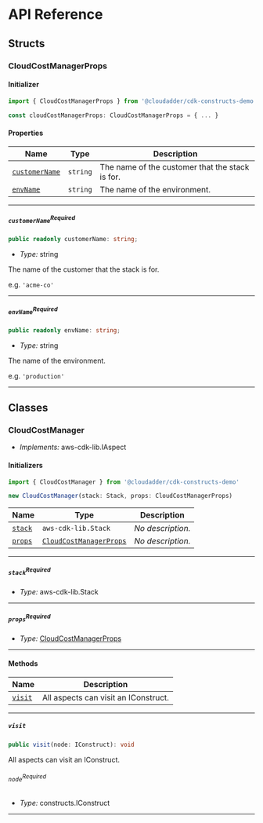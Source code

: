 # API Reference <a name="API Reference" id="api-reference"></a>


## Structs <a name="Structs" id="Structs"></a>

### CloudCostManagerProps <a name="CloudCostManagerProps" id="@cloudadder/cdk-constructs-demo.CloudCostManagerProps"></a>

#### Initializer <a name="Initializer" id="@cloudadder/cdk-constructs-demo.CloudCostManagerProps.Initializer"></a>

```typescript
import { CloudCostManagerProps } from '@cloudadder/cdk-constructs-demo'

const cloudCostManagerProps: CloudCostManagerProps = { ... }
```

#### Properties <a name="Properties" id="Properties"></a>

| **Name** | **Type** | **Description** |
| --- | --- | --- |
| <code><a href="#@cloudadder/cdk-constructs-demo.CloudCostManagerProps.property.customerName">customerName</a></code> | <code>string</code> | The name of the customer that the stack is for. |
| <code><a href="#@cloudadder/cdk-constructs-demo.CloudCostManagerProps.property.envName">envName</a></code> | <code>string</code> | The name of the environment. |

---

##### `customerName`<sup>Required</sup> <a name="customerName" id="@cloudadder/cdk-constructs-demo.CloudCostManagerProps.property.customerName"></a>

```typescript
public readonly customerName: string;
```

- *Type:* string

The name of the customer that the stack is for.

e.g. ```'acme-co'```

---

##### `envName`<sup>Required</sup> <a name="envName" id="@cloudadder/cdk-constructs-demo.CloudCostManagerProps.property.envName"></a>

```typescript
public readonly envName: string;
```

- *Type:* string

The name of the environment.

e.g. ```'production'```

---

## Classes <a name="Classes" id="Classes"></a>

### CloudCostManager <a name="CloudCostManager" id="@cloudadder/cdk-constructs-demo.CloudCostManager"></a>

- *Implements:* aws-cdk-lib.IAspect

#### Initializers <a name="Initializers" id="@cloudadder/cdk-constructs-demo.CloudCostManager.Initializer"></a>

```typescript
import { CloudCostManager } from '@cloudadder/cdk-constructs-demo'

new CloudCostManager(stack: Stack, props: CloudCostManagerProps)
```

| **Name** | **Type** | **Description** |
| --- | --- | --- |
| <code><a href="#@cloudadder/cdk-constructs-demo.CloudCostManager.Initializer.parameter.stack">stack</a></code> | <code>aws-cdk-lib.Stack</code> | *No description.* |
| <code><a href="#@cloudadder/cdk-constructs-demo.CloudCostManager.Initializer.parameter.props">props</a></code> | <code><a href="#@cloudadder/cdk-constructs-demo.CloudCostManagerProps">CloudCostManagerProps</a></code> | *No description.* |

---

##### `stack`<sup>Required</sup> <a name="stack" id="@cloudadder/cdk-constructs-demo.CloudCostManager.Initializer.parameter.stack"></a>

- *Type:* aws-cdk-lib.Stack

---

##### `props`<sup>Required</sup> <a name="props" id="@cloudadder/cdk-constructs-demo.CloudCostManager.Initializer.parameter.props"></a>

- *Type:* <a href="#@cloudadder/cdk-constructs-demo.CloudCostManagerProps">CloudCostManagerProps</a>

---

#### Methods <a name="Methods" id="Methods"></a>

| **Name** | **Description** |
| --- | --- |
| <code><a href="#@cloudadder/cdk-constructs-demo.CloudCostManager.visit">visit</a></code> | All aspects can visit an IConstruct. |

---

##### `visit` <a name="visit" id="@cloudadder/cdk-constructs-demo.CloudCostManager.visit"></a>

```typescript
public visit(node: IConstruct): void
```

All aspects can visit an IConstruct.

###### `node`<sup>Required</sup> <a name="node" id="@cloudadder/cdk-constructs-demo.CloudCostManager.visit.parameter.node"></a>

- *Type:* constructs.IConstruct

---






